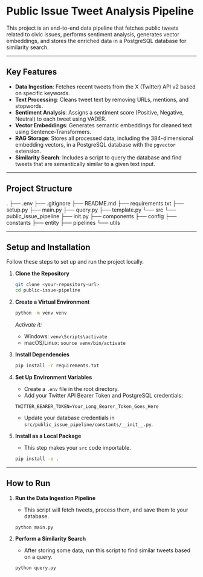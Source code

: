 # Public Issue Tweet Analysis Pipeline

This project is an end-to-end data pipeline that fetches public tweets related to civic issues, performs sentiment analysis, generates vector embeddings, and stores the enriched data in a PostgreSQL database for similarity search.

---

## Key Features

* **Data Ingestion**: Fetches recent tweets from the X (Twitter) API v2 based on specific keywords.
* **Text Processing**: Cleans tweet text by removing URLs, mentions, and stopwords.
* **Sentiment Analysis**: Assigns a sentiment score (Positive, Negative, Neutral) to each tweet using VADER.
* **Vector Embeddings**: Generates semantic embeddings for cleaned text using Sentence-Transformers.
* **RAG Storage**: Stores all processed data, including the 384-dimensional embedding vectors, in a PostgreSQL database with the `pgvector` extension.
* **Similarity Search**: Includes a script to query the database and find tweets that are semantically similar to a given text input.

---

## Project Structure

.
├── .env
├── .gitignore
├── README.md
├── requirements.txt
├── setup.py
├── main.py
├── query.py
├── template.py
└── src
└── public_issue_pipeline
├── init.py
├── components
├── config
├── constants
├── entity
├── pipelines
└── utils


---

## Setup and Installation

Follow these steps to set up and run the project locally.

1.  **Clone the Repository**
    ```bash
    git clone <your-repository-url>
    cd public-issue-pipeline
    ```

2.  **Create a Virtual Environment**
    ```bash
    python -m venv venv
    ```
    *Activate it:*
    * Windows: `venv\Scripts\activate`
    * macOS/Linux: `source venv/bin/activate`

3.  **Install Dependencies**
    ```bash
    pip install -r requirements.txt
    ```

4.  **Set Up Environment Variables**
    * Create a `.env` file in the root directory.
    * Add your Twitter API Bearer Token and PostgreSQL credentials:
    ```
    TWITTER_BEARER_TOKEN=Your_Long_Bearer_Token_Goes_Here
    ```
    * Update your database credentials in `src/public_issue_pipeline/constants/__init__.py`.

5.  **Install as a Local Package**
    * This step makes your `src` code importable.
    ```bash
    pip install -e .
    ```

---

## How to Run

1.  **Run the Data Ingestion Pipeline**
    * This script will fetch tweets, process them, and save them to your database.
    ```bash
    python main.py
    ```

2.  **Perform a Similarity Search**
    * After storing some data, run this script to find similar tweets based on a query.
    ```bash
    python query.py
    ```